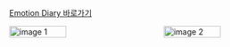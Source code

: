 [Emotion Diary 바로가기](https://emotion-diary-2fn4xywft-hanjeonghyuns-projects.vercel.app/)

<div style="display: flex; justify-content: space-between;">
    <img src="https://github.com/user-attachments/assets/30fbe594-db58-419d-b843-dfa8012e65d3" alt="image 1" width="45%">
    <img src="https://github.com/user-attachments/assets/91705ee3-7353-436d-95bd-39e7fea0c00f" alt="image 2" width="45%">
</div>
